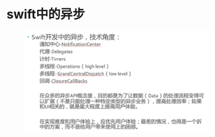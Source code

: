 # swift中的异步

<figure><img src="../../../../../.gitbook/assets/image.png" alt=""><figcaption></figcaption></figure>
